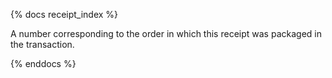 {% docs receipt_index %}

A number corresponding to the order in which this receipt was packaged in the transaction.

{% enddocs %}

